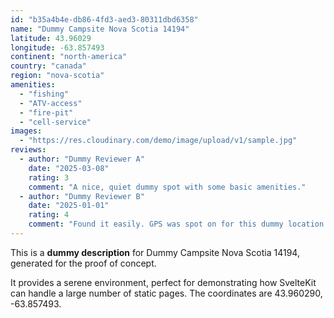 ```yaml
---
id: "b35a4b4e-db86-4fd3-aed3-80311dbd6358"
name: "Dummy Campsite Nova Scotia 14194"
latitude: 43.96029
longitude: -63.857493
continent: "north-america"
country: "canada"
region: "nova-scotia"
amenities:
  - "fishing"
  - "ATV-access"
  - "fire-pit"
  - "cell-service"
images:
  - "https://res.cloudinary.com/demo/image/upload/v1/sample.jpg"
reviews:
  - author: "Dummy Reviewer A"
    date: "2025-03-08"
    rating: 3
    comment: "A nice, quiet dummy spot with some basic amenities."
  - author: "Dummy Reviewer B"
    date: "2025-01-01"
    rating: 4
    comment: "Found it easily. GPS was spot on for this dummy location."
---
```


This is a **dummy description** for Dummy Campsite Nova Scotia 14194, generated for the proof of concept.

It provides a serene environment, perfect for demonstrating how SvelteKit can handle a large number of static pages. The coordinates are 43.960290, -63.857493.

